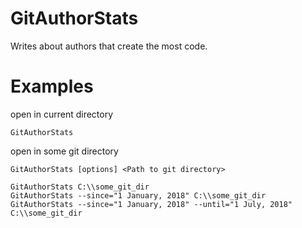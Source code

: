 # GitAuthorStats

Writes about authors that create the most code.

# Examples

open in current directory

	GitAuthorStats

open in some git directory

	GitAuthorStats [options] <Path to git directory>

	GitAuthorStats C:\\some_git_dir
	GitAuthorStats --since="1 January, 2018" C:\\some_git_dir
	GitAuthorStats --since="1 January, 2018" --until="1 July, 2018" C:\\some_git_dir